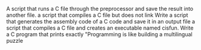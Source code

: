 A script that runs a C file through the preprocessor and save the result into another file.
a script that compiles a C file but does not link
Write a script that generates the assembly code of a C code and save it in an output file
a script that compiles a C file and creates an executable named cisfun.
Write a C program that prints exactly "Programming is like building a multilingual puzzle
